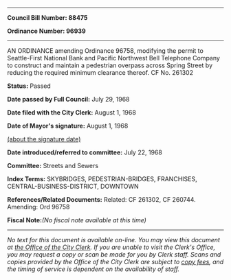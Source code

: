 

********

**Council Bill Number: 88475**
   
**Ordinance Number: 96939**
********

 AN ORDINANCE amending Ordinance 96758, modifying the permit to Seattle-First National Bank and Pacific Northwest Bell Telephone Company to construct and maintain a pedestrian overpass across Spring Street by reducing the required minimum clearance thereof. CF No. 261302

**Status:** Passed
   
**Date passed by Full Council:** July 29, 1968
   
**Date filed with the City Clerk:** August 1, 1968
   
**Date of Mayor's signature:** August 1, 1968
   
[(about the signature date)](/~public/approvaldate.htm)
   
   
   
**Date introduced/referred to committee:** July 22, 1968
   
**Committee:** Streets and Sewers
   
   
**Index Terms:** SKYBRIDGES, PEDESTRIAN-BRIDGES, FRANCHISES, CENTRAL-BUSINESS-DISTRICT, DOWNTOWN

**References/Related Documents:** Related: CF 261302, CF 260744. Amending: Ord 96758

**Fiscal Note:**_(No fiscal note available at this time)_
********

_No text for this document is available on-line. You may view this document at [the Office of the City Clerk](http://www.seattle.gov/leg/clerk/contactUs.htm). If you are unable to visit the Clerk's Office, you may request a copy or scan be made for you by Clerk staff. Scans and copies provided by the Office of the City Clerk are subject to [copy fees](http://clerk.seattle.gov/~public/clerkfees.htm), and the timing of service is dependent on the availability of staff._

